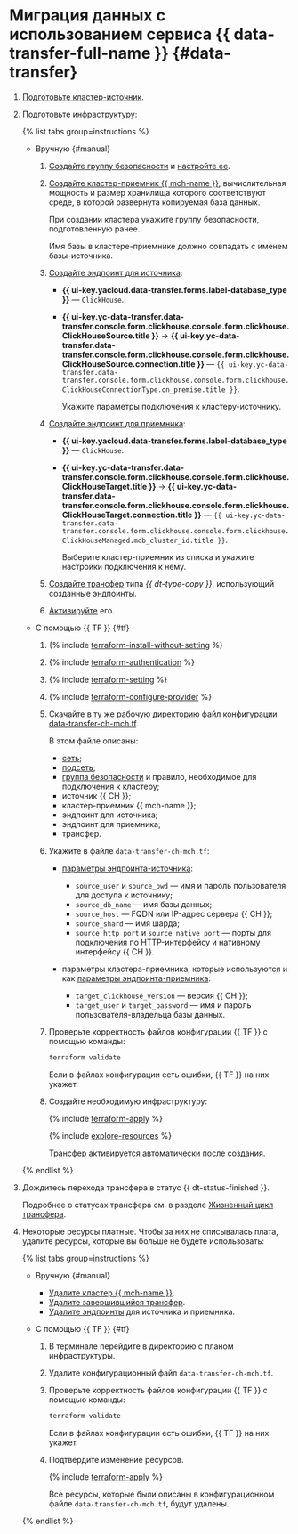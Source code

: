 # Миграция данных с использованием сервиса {{ data-transfer-full-name }} {#data-transfer}

1. [Подготовьте кластер-источник](../../../data-transfer/operations/prepare.md#source-ch).
1. Подготовьте инфраструктуру:

    {% list tabs group=instructions %}

    - Вручную {#manual}

        1. [Создайте группу безопасности](../../../vpc/operations/security-group-create.md) и [настройте ее](../../../managed-clickhouse/operations/connect/index.md#configuring-security-groups).

        1. [Создайте кластер-приемник {{ mch-name }}](../../../managed-clickhouse/operations/cluster-create.md), вычислительная мощность и размер хранилища которого соответствуют среде, в которой развернута копируемая база данных.

            При создании кластера укажите группу безопасности, подготовленную ранее.

            Имя базы в кластере-приемнике должно совпадать с именем базы-источника.

        1. [Создайте эндпоинт для источника](../../../data-transfer/operations/endpoint/index.md#create):

            * **{{ ui-key.yacloud.data-transfer.forms.label-database_type }}** — `ClickHouse`.
            * **{{ ui-key.yc-data-transfer.data-transfer.console.form.clickhouse.console.form.clickhouse.ClickHouseSource.title }}** → **{{ ui-key.yc-data-transfer.data-transfer.console.form.clickhouse.console.form.clickhouse.ClickHouseSource.connection.title }}** — `{{ ui-key.yc-data-transfer.data-transfer.console.form.clickhouse.console.form.clickhouse.ClickHouseConnectionType.on_premise.title }}`.

                Укажите параметры подключения к кластеру-источнику.

        1. [Создайте эндпоинт для приемника](../../../data-transfer/operations/endpoint/index.md#create):

            * **{{ ui-key.yacloud.data-transfer.forms.label-database_type }}** — `ClickHouse`.
            * **{{ ui-key.yc-data-transfer.data-transfer.console.form.clickhouse.console.form.clickhouse.ClickHouseTarget.title }}** → **{{ ui-key.yc-data-transfer.data-transfer.console.form.clickhouse.console.form.clickhouse.ClickHouseTarget.connection.title }}** — `{{ ui-key.yc-data-transfer.data-transfer.console.form.clickhouse.console.form.clickhouse.ClickHouseManaged.mdb_cluster_id.title }}`.

                Выберите кластер-приемник из списка и укажите настройки подключения к нему.

        1. [Создайте трансфер](../../../data-transfer/operations/transfer.md#create) типа _{{ dt-type-copy }}_, использующий созданные эндпоинты.
        1. [Активируйте](../../../data-transfer/operations/transfer.md#activate) его.

    - С помощью {{ TF }} {#tf}

        1. {% include [terraform-install-without-setting](../../../_includes/mdb/terraform/install-without-setting.md) %}
        1. {% include [terraform-authentication](../../../_includes/mdb/terraform/authentication.md) %}
        1. {% include [terraform-setting](../../../_includes/mdb/terraform/setting.md) %}
        1. {% include [terraform-configure-provider](../../../_includes/mdb/terraform/configure-provider.md) %}

        1. Скачайте в ту же рабочую директорию файл конфигурации [data-transfer-ch-mch.tf](https://github.com/yandex-cloud-examples/yc-data-transfer-from-on-premise-clickhouse-to-cloud/blob/main/data-transfer-ch-mch.tf).

            В этом файле описаны:

            * [сеть](../../../vpc/concepts/network.md#network);
            * [подсеть](../../../vpc/concepts/network.md#subnet);
            * [группа безопасности](../../../vpc/concepts/security-groups.md) и правило, необходимое для подключения к кластеру;
            * источник {{ CH }};
            * кластер-приемник {{ mch-name }};
            * эндпоинт для источника;
            * эндпоинт для приемника;
            * трансфер.

        1. Укажите в файле `data-transfer-ch-mch.tf`:

            * [параметры эндпоинта-источника](../../../data-transfer/operations/endpoint/source/clickhouse.md#on-premise):
                * `source_user` и `source_pwd` — имя и пароль пользователя для доступа к источнику;
                * `source_db_name` — имя базы данных;
                * `source_host` — FQDN или IP-адрес сервера {{ CH }};
                * `source_shard` — имя шарда;
                * `source_http_port` и `source_native_port` — порты для подключения по HTTP-интерфейсу и нативному интерфейсу {{ CH }}.

            * параметры кластера-приемника, которые используются и как [параметры эндпоинта-приемника](../../../data-transfer/operations/endpoint/target/clickhouse.md#managed-service):

                * `target_clickhouse_version` — версия {{ CH }};
                * `target_user` и `target_password` — имя и пароль пользователя-владельца базы данных.

        1. Проверьте корректность файлов конфигурации {{ TF }} с помощью команды:

            ```bash
            terraform validate
            ```

            Если в файлах конфигурации есть ошибки, {{ TF }} на них укажет.

        1. Создайте необходимую инфраструктуру:

            {% include [terraform-apply](../../../_includes/mdb/terraform/apply.md) %}

            {% include [explore-resources](../../../_includes/mdb/terraform/explore-resources.md) %}

            Трансфер активируется автоматически после создания.

    {% endlist %}

1. Дождитесь перехода трансфера в статус {{ dt-status-finished }}.

    Подробнее о статусах трансфера см. в разделе [Жизненный цикл трансфера](../../../data-transfer/concepts/transfer-lifecycle.md#statuses).

1. Некоторые ресурсы платные. Чтобы за них не списывалась плата, удалите ресурсы, которые вы больше не будете использовать:

    {% list tabs group=instructions %}

    - Вручную {#manual}

        * [Удалите кластер {{ mch-name }}](../../../managed-clickhouse/operations/cluster-delete.md).
        * [Удалите завершившийся трансфер](../../../data-transfer/operations/transfer.md#delete).
        * [Удалите эндпоинты](../../../data-transfer/operations/endpoint/index.md#delete) для источника и приемника.

    - С помощью {{ TF }} {#tf}

        1. В терминале перейдите в директорию с планом инфраструктуры.
        1. Удалите конфигурационный файл `data-transfer-ch-mch.tf`.
        1. Проверьте корректность файлов конфигурации {{ TF }} с помощью команды:

            ```bash
            terraform validate
            ```

            Если в файлах конфигурации есть ошибки, {{ TF }} на них укажет.

        1. Подтвердите изменение ресурсов.

            {% include [terraform-apply](../../../_includes/mdb/terraform/apply.md) %}

            Все ресурсы, которые были описаны в конфигурационном файле `data-transfer-ch-mch.tf`, будут удалены.

    {% endlist %}
